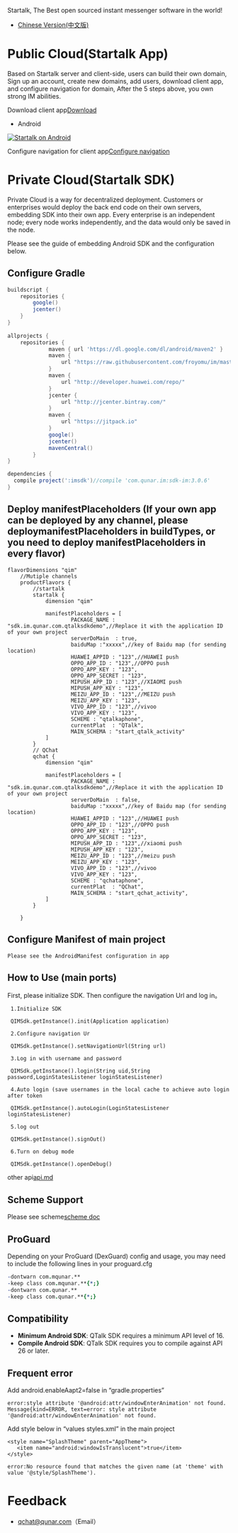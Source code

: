 Startalk, The Best open sourced instant messenger software in the world!
* [Chinese Version(中文版)](https://github.com/qunarcorp/imsdk-android/blob/master/README_zh_CN.md)

Public Cloud(Startalk App)
=====
Based on Startalk server and client-side, users can build their own domain,
Sign up an account, create new domains, add users, download client app, and configure navigation for domain,
After the 5 steps above, you own strong IM abilities.

Download client app[Download](https://im.qunar.com/new/#/download)

- Android

[![Startalk on Android](https://s.qunarzz.com/qtalk_official_web/pages/download/android.png)](https://qt.qunar.com/downloads/qtalk_android.apk)

Configure navigation for client app[Configure navigation](https://im.qunar.com/new/#/platform/access_guide/manage_nav?id=manage_nav_mb)

Private Cloud(Startalk SDK)
=====
Private Cloud is a way for decentralized deployment. Customers or enterprises would deploy the back end code on their own servers, embedding SDK into their own app. Every enterprise is an independent node; every node works independently, and the data would only be saved in the node.  

Please see the guide of embedding Android SDK and the configuration below.

Configure Gradle
--------
```gradle
buildscript {
    repositories {
        google()
        jcenter()
    }
}
 
allprojects {
    repositories {
             maven { url 'https://dl.google.com/dl/android/maven2' }
             maven {
                 url "https://raw.githubusercontent.com/froyomu/im/master"
             }
             maven {
                 url "http://developer.huawei.com/repo/"
             }
             jcenter {
                 url "http://jcenter.bintray.com/"
             }
             maven {
                 url "https://jitpack.io"
             }
             google()
             jcenter()
             mavenCentral()
        }
}
```

```gradle
dependencies {
  compile project(':imsdk')//compile 'com.qunar.im:sdk-im:3.0.6'
}
```

Deploy manifestPlaceholders (If your own app can be deployed by any channel, please deploymanifestPlaceholders in buildTypes, or you need to deploy manifestPlaceholders in every flavor)
--------

```manifestPlaceholders
flavorDimensions "qim"
    //Mutiple channels
    productFlavors {
        //startalk
        startalk {
            dimension "qim"

            manifestPlaceholders = [
                    PACKAGE_NAME : "sdk.im.qunar.com.qtalksdkdemo",//Replace it with the application ID of your own project
                    serverDoMain  : true,
                    baiduMap :"xxxxx",//key of Baidu map (for sending location)
                    HUAWEI_APPID : "123",//HUAWEI push
                    OPPO_APP_ID : "123",//OPPO push
                    OPPO_APP_KEY : "123",
                    OPPO_APP_SECRET : "123",
                    MIPUSH_APP_ID : "123",//XIAOMI push
                    MIPUSH_APP_KEY : "123",
                    MEIZU_APP_ID : "123",//MEIZU push
                    MEIZU_APP_KEY : "123",
                    VIVO_APP_ID : "123",//vivoo
                    VIVO_APP_KEY : "123",
                    SCHEME : "qtalkaphone",
                    currentPlat  : "QTalk",
                    MAIN_SCHEMA : "start_qtalk_activity"
            ]
        }
        // QChat
        qchat {
            dimension "qim"

            manifestPlaceholders = [
                    PACKAGE_NAME : "sdk.im.qunar.com.qtalksdkdemo",//Replace it with the application ID of your own project
                    serverDoMain  : false,
                    baiduMap :"xxxxx",//key of Baidu map (for sending location)
                    HUAWEI_APPID : "123",//HUAWEI push
                    OPPO_APP_ID : "123",//OPPO push
                    OPPO_APP_KEY : "123",
                    OPPO_APP_SECRET : "123",
                    MIPUSH_APP_ID : "123",//xiaomi push
                    MIPUSH_APP_KEY : "123",
                    MEIZU_APP_ID : "123",//meizu push
                    MEIZU_APP_KEY : "123",
                    VIVO_APP_ID : "123",//vivoo
                    VIVO_APP_KEY : "123",
                    SCHEME : "qchataphone",
                    currentPlat  : "QChat",
                    MAIN_SCHEMA : "start_qchat_activity",
            ]
        }

    }
```
Configure Manifest of main project
--------

```
Please see the AndroidManifest configuration in app
```
How to Use (main ports)
--------
First, please initialize SDK. Then configure the navigation Url and log in。
 ```init
  1.Initialize SDK
  
  QIMSdk.getInstance().init(Application application)
  ```
 ```config
  2.Configure navigation Ur
  
  QIMSdk.getInstance().setNavigationUrl(String url)
  ```  
 ```login
  3.Log in with username and password
  
  QIMSdk.getInstance().login(String uid,String password,LoginStatesListener loginStatesListener)
  ```   
 ```Autologin
  4.Auto login (save usernames in the local cache to achieve auto login after token
  
  QIMSdk.getInstance().autoLogin(LoginStatesListener loginStatesListener)
  ```   
 ```logout
  5.log out
  
  QIMSdk.getInstance().signOut()
  ```
 ```debug
  6.Turn on debug mode

  QIMSdk.getInstance().openDebug()
  ```
  other api[api.md](doc/api.md)

  
Scheme Support
--------
Please see scheme[scheme doc](https://github.com/qunarcorp/imsdk-android/wiki/Scheme-Support)

ProGuard
--------
Depending on your ProGuard (DexGuard) config and usage, you may need to include the following lines in your proguard.cfg

```pro
-dontwarn com.mqunar.**
-keep class com.mqunar.**{*;}
-dontwarn com.qunar.**
-keep class com.qunar.**{*;}
```

Compatibility
-------------

 * **Minimum Android SDK**: QTalk SDK requires a minimum API level of 16.
 * **Compile Android SDK**: QTalk SDK requires you to compile against API 26 or later.
 
Frequent error
--------
Add android.enableAapt2=false in “gradle.properties”
```error1
error:style attribute '@android:attr/windowEnterAnimation' not found.
Message{kind=ERROR, text=error: style attribute '@android:attr/windowEnterAnimation' not found.
```
Add style below in “values styles.xml” in the main project
```style
<style name="SplashTheme" parent="AppTheme">
   <item name="android:windowIsTranslucent">true</item>
</style>
```

```error2
﻿error:No resource found that matches the given name (at 'theme' with value '@style/SplashTheme').
```


Feedback
=====
-   qchat@qunar.com（Email）